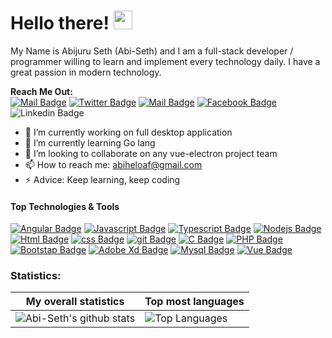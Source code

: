 # Hello there! <img src="https://raw.githubusercontent.com/MartinHeinz/MartinHeinz/master/wave.gif" width="30px">

My Name is Abijuru Seth (Abi-Seth) and I am a full-stack developer / programmer willing to learn and implement every technology daily. I have a great passion in modern technology. 


**Reach Me Out:<br>**
[![Mail Badge](https://img.shields.io/badge/-Ãbi_Seth-c0392b?style=flat&labelColor=c0392b&logo=gmail&logoColor=white)](mailto:abiheloaf@gmail.com)
[![Twitter Badge](https://img.shields.io/badge/-@seth_abi-blue?style=plastic&logo=Twitter&logoColor=white&link=https://twitter.com/seth_abi)](https://twitter.com/moshfiqrony/)
[![Mail Badge](https://img.shields.io/badge/-@seth_abi-e84393?style=flat&labelColor=e84393&logo=instagram&logoColor=white)](https://www.instagram.com/seth_abi/) 
[![Facebook Badge](https://img.shields.io/badge/-abiheloafseth-blue?style=plastic&logo=Facebook&logoColor=white&link=https://www.facebook.com/abijuru.seth/)](https://www.facebook.com/abijuru.seth/)
![Linkedin Badge](https://img.shields.io/badge/-Abiseth-blue?style=plastic&logo=Linkedin&logoColor=white&link=https://www.linkedin.com/in/abi-seth/)

- 🔭 I’m currently working on full desktop application 
- 🌱 I’m currently learning Go lang
- 👯 I’m looking to collaborate on any vue-electron project team
- 📫 How to reach me: abiheloaf@gmail.com
- ⚡ Advice: Keep learning, keep coding

#### Top Technologies & Tools

[![Angular Badge](https://img.shields.io/badge/angular-%23DD0031.svg?style=for-the-badge&logo=angular&logoColor=white)](#) [![Javascript Badge](https://img.shields.io/badge/-Javascript-F0DB4F?style=for-the-badge&labelColor=black&logo=javascript&logoColor=F0DB4F)](#) [![Typescript Badge](https://img.shields.io/badge/-Typescript-007acc?style=for-the-badge&labelColor=black&logo=typescript&logoColor=007acc)](#) [![Nodejs Badge](https://img.shields.io/badge/-linux-3C873A?style=for-the-badge&labelColor=black&logo=node.js&logoColor=3C873A)](#) [![Html Badge](https://img.shields.io/badge/html%20-%23E34F26.svg?&style=for-the-badge&labelColor=black&logo=html5&logoColor=white)](#) [![css Badge](https://img.shields.io/badge/css%20-%231572B6.svg?&style=for-the-badge&labelColor=black&logo=css3&logoColor=white)](#) [![git Badge](https://img.shields.io/badge/git%20-%23F05032.svg?&style=for-the-badge&labelColor=black&logo=git&logoColor=white)](#) [![C Badge](https://img.shields.io/badge/c-%2300599C.svg?style=for-the-badge&logo=c&logoColor=white)](#) [![PHP Badge](https://img.shields.io/badge/php-%23777BB4.svg?style=for-the-badge&logo=php&logoColor=white)](#) [![Bootstap Badge](https://img.shields.io/badge/bootstrap-%23563D7C.svg?style=for-the-badge&logo=bootstrap&logoColor=white)](#) [![Adobe Xd Badge](https://img.shields.io/badge/adobexd-%23FF26BE.svg?style=for-the-badge&logo=adobexd&logoColor=white)](#)  [![Mysql Badge](https://img.shields.io/badge/mysql-%2300f.svg?style=for-the-badge&logo=mysql&logoColor=white)](#)
[![Vue Badge](https://img.shields.io/badge/vue-%41B883.svg?style=for-the-badge&logo=vue&logoColor=white)](#)

<!-- <a href="https://abistore.netlify.app/"><img src="https://www.kindpng.com/picc/m/299-2994011_front-end-development-logos-hd-png-download.png" align="right" height="200" /></a> -->


### Statistics:
|My overall statistics|Top most languages |
|------------------|-------------|
|![Abi-Seth's github stats](https://github-readme-stats.vercel.app/api?username=Abi-Seth&show_icons=true&hide_border=true&count_private=true&theme=tokyonight)|![Top Languages](https://github-readme-stats.vercel.app/api/top-langs/?username=Abi-Seth&langs_count=10&count_private=true&hide_border=true&theme=tokyonight&layout=compact)|
